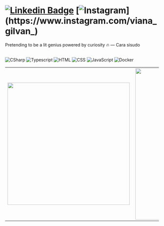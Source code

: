 
# [![Linkedin Badge](https://img.shields.io/badge/-LinkedIn-0077B5?style=flat&logo=Linkedin&logoColor=white&link=https://www.linkedin.com/in/gilvan-viana-2009a629/)](https://www.linkedin.com/in/gilvan-viana-2009a629/) [![Instagram](https://img.shields.io/badge/-instagram-D42F8A?style=flat&logo=instagram&logoColor=white&link=https://www.instagram.com/viana_gilvan_)](https://www.instagram.com/viana_gilvan_) 
<p align="left">
Pretending to be a lit genius powered by curiosity 🔥
 — Cara sisudo <br> <br>
</p>

![CSharp](https://img.shields.io/badge/c%23-%23239120.svg?&style=flat&logo=c-sharp&logoColor=white)
![Typescript](https://img.shields.io/badge/-Typescript-ffdd19?style=flat&logoColor=white&logo=typescript&color=3178C6) ![HTML](https://img.shields.io/badge/-HTML-ff0d00?style=flat&logoColor=white&logo=html5) ![CSS](https://img.shields.io/badge/-CSS-196eff?style=flat&logoColor=white&logo=css3) ![JavaScript](https://img.shields.io/badge/-JavaScript-ffdd19?style=flat&logoColor=white&logo=javascript) ![Docker](https://img.shields.io/badge/-docker-1090D1?style=flat&logoColor=white&logo=docker)
<center>
  <table>
    <tr>
        <td><img width="400px" align="left" src="https://github-readme-stats.vercel.app/api/top-langs/?username=xStrato&hide=html,TSQL,CSS,SCSS&layout=compact&count_private=true&langs_count=8&theme=onedark" /></td>
        <td><img width="495px" align="left" src="https://github-readme-stats.vercel.app/api?username=xStrato&show_icons=true&count_private=true&theme=onedark" /></td>
    </tr>  
  </table>
</center>
